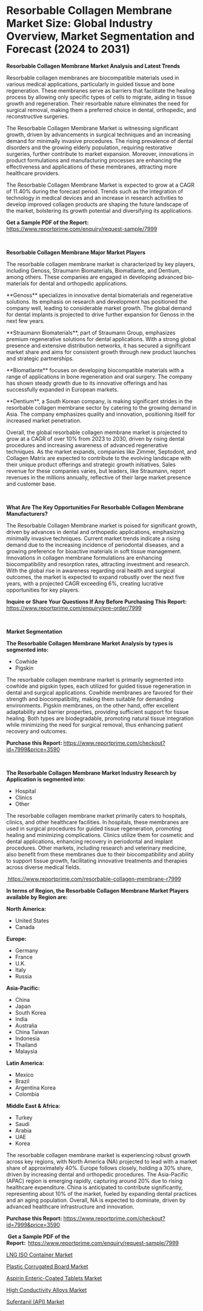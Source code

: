 <p><h1>Resorbable Collagen Membrane Market Size: Global Industry Overview, Market Segmentation and Forecast (2024 to 2031)</h1></p><p><strong>Resorbable Collagen Membrane Market Analysis and Latest Trends</strong></p>
<p><p>Resorbable collagen membranes are biocompatible materials used in various medical applications, particularly in guided tissue and bone regeneration. These membranes serve as barriers that facilitate the healing process by allowing only specific types of cells to migrate, aiding in tissue growth and regeneration. Their resorbable nature eliminates the need for surgical removal, making them a preferred choice in dental, orthopedic, and reconstructive surgeries.</p><p>The Resorbable Collagen Membrane Market is witnessing significant growth, driven by advancements in surgical techniques and an increasing demand for minimally invasive procedures. The rising prevalence of dental disorders and the growing elderly population, requiring restorative surgeries, further contribute to market expansion. Moreover, innovations in product formulations and manufacturing processes are enhancing the effectiveness and applications of these membranes, attracting more healthcare providers.</p><p>The Resorbable Collagen Membrane Market is expected to grow at a CAGR of 11.40% during the forecast period. Trends such as the integration of technology in medical devices and an increase in research activities to develop improved collagen products are shaping the future landscape of the market, bolstering its growth potential and diversifying its applications.</p></p>
<p><strong>Get a Sample PDF of the Report:&nbsp;</strong> <a href="https://www.reportprime.com/enquiry/request-sample/7999?utm_campaign=1130&utm_medium=2&utm_source=Github&utm_content=ia&utm_term=28112024&utm_id=resorbable-collagen-membrane">https://www.reportprime.com/enquiry/request-sample/7999</a></p>
<p>&nbsp;</p>
<p><strong>Resorbable Collagen Membrane Major Market Players</strong></p>
<p><p>The resorbable collagen membrane market is characterized by key players, including Genoss, Straumann Biomaterials, Biomatlante, and Dentium, among others. These companies are engaged in developing advanced bio-materials for dental and orthopedic applications.</p><p>**Genoss** specializes in innovative dental biomaterials and regenerative solutions. Its emphasis on research and development has positioned the company well, leading to considerable market growth. The global demand for dental implants is projected to drive further expansion for Genoss in the next few years.</p><p>**Straumann Biomaterials**, part of Straumann Group, emphasizes premium regenerative solutions for dental applications. With a strong global presence and extensive distribution networks, it has secured a significant market share and aims for consistent growth through new product launches and strategic partnerships. </p><p>**Biomatlante** focuses on developing biocompatible materials with a range of applications in bone regeneration and oral surgery. The company has shown steady growth due to its innovative offerings and has successfully expanded in European markets.</p><p>**Dentium**, a South Korean company, is making significant strides in the resorbable collagen membrane sector by catering to the growing demand in Asia. The company emphasizes quality and innovation, positioning itself for increased market penetration.</p><p>Overall, the global resorbable collagen membrane market is projected to grow at a CAGR of over 10% from 2023 to 2030, driven by rising dental procedures and increasing awareness of advanced regenerative techniques. As the market expands, companies like Zimmer, Septodont, and Collagen Matrix are expected to contribute to the evolving landscape with their unique product offerings and strategic growth initiatives. Sales revenue for these companies varies, but leaders, like Straumann, report revenues in the millions annually, reflective of their large market presence and customer base.</p></p>
<p>&nbsp;</p>
<p><strong>What Are The Key Opportunities For Resorbable Collagen Membrane Manufacturers?</strong></p>
<p><p>The Resorbable Collagen Membrane market is poised for significant growth, driven by advances in dental and orthopedic applications, emphasizing minimally invasive techniques. Current market trends indicate a rising demand due to the increasing incidence of periodontal diseases, and a growing preference for bioactive materials in soft tissue management. Innovations in collagen membrane formulations are enhancing biocompatibility and resorption rates, attracting investment and research. With the global rise in awareness regarding oral health and surgical outcomes, the market is expected to expand robustly over the next five years, with a projected CAGR exceeding 6%, creating lucrative opportunities for key players.</p></p>
<p><strong>Inquire or Share Your Questions If Any Before Purchasing This Report:</strong> <a href="https://www.reportprime.com/enquiry/pre-order/7999?utm_campaign=1130&utm_medium=2&utm_source=Github&utm_content=ia&utm_term=28112024&utm_id=resorbable-collagen-membrane">https://www.reportprime.com/enquiry/pre-order/7999</a></p>
<p>&nbsp;</p>
<p><strong>Market Segmentation</strong></p>
<p><strong>The Resorbable Collagen Membrane Market Analysis by types is segmented into:</strong></p>
<p><ul><li>Cowhide</li><li>Pigskin</li></ul></p>
<p><p>The resorbable collagen membrane market is primarily segmented into cowhide and pigskin types, each utilized for guided tissue regeneration in dental and surgical applications. Cowhide membranes are favored for their strength and biocompatibility, making them suitable for demanding environments. Pigskin membranes, on the other hand, offer excellent adaptability and barrier properties, providing sufficient support for tissue healing. Both types are biodegradable, promoting natural tissue integration while minimizing the need for surgical removal, thus enhancing patient recovery and outcomes.</p></p>
<p><strong>Purchase this Report:&nbsp;</strong><a href="https://www.reportprime.com/checkout?id=7999&price=3590&utm_campaign=1130&utm_medium=2&utm_source=Github&utm_content=ia&utm_term=28112024&utm_id=resorbable-collagen-membrane">https://www.reportprime.com/checkout?id=7999&price=3590</a></p>
<p>&nbsp;</p>
<p><strong>The Resorbable Collagen Membrane Market Industry Research by Application is segmented into:</strong></p>
<p><ul><li>Hospital</li><li>Clinics</li><li>Other</li></ul></p>
<p><p>The resorbable collagen membrane market primarily caters to hospitals, clinics, and other healthcare facilities. In hospitals, these membranes are used in surgical procedures for guided tissue regeneration, promoting healing and minimizing complications. Clinics utilize them for cosmetic and dental applications, enhancing recovery in periodontal and implant procedures. Other markets, including research and veterinary medicine, also benefit from these membranes due to their biocompatibility and ability to support tissue growth, facilitating innovative treatments and therapies across diverse medical fields.</p></p>
<p><a href="https://www.reportprime.com/resorbable-collagen-membrane-r7999?utm_campaign=1130&utm_medium=2&utm_source=Github&utm_content=ia&utm_term=28112024&utm_id=resorbable-collagen-membrane">&nbsp;https://www.reportprime.com/resorbable-collagen-membrane-r7999</a></p>
<p><strong>In terms of Region, the Resorbable Collagen Membrane Market Players available by Region are:</strong></p>
<p>
    <p> <strong> North America: </strong>
        <ul>
            <li>United States</li>
            <li>Canada</li>
        </ul>
        </p> 
    <p> <strong> Europe: </strong>
        <ul>
            <li>Germany</li>
            <li>France</li>
            <li>U.K.</li>
            <li>Italy</li>
            <li>Russia</li>
        </ul>
        </p> 
    <p> <strong> Asia-Pacific: </strong>
        <ul>
            <li>China</li>
            <li>Japan</li>
            <li>South Korea</li>
            <li>India</li>
            <li>Australia</li>
            <li>China Taiwan</li>
            <li>Indonesia</li>
            <li>Thailand</li>
            <li>Malaysia</li>
        </ul>
        </p> 
    <p> <strong> Latin America: </strong>
        <ul>
            <li>Mexico</li>
            <li>Brazil</li>
            <li>Argentina Korea</li>
            <li>Colombia</li>
        </ul>
        </p> 
    <p> <strong> Middle East & Africa: </strong>
        <ul>
            <li>Turkey</li>
            <li>Saudi</li>
            <li>Arabia</li>
            <li>UAE</li>
            <li>Korea</li>
        </ul>
    </p>
    </p>
<p><p>The resorbable collagen membrane market is experiencing robust growth across key regions, with North America (NA) projected to lead with a market share of approximately 40%. Europe follows closely, holding a 30% share, driven by increasing dental and orthopedic procedures. The Asia-Pacific (APAC) region is emerging rapidly, capturing around 20% due to rising healthcare expenditure. China is anticipated to contribute significantly, representing about 10% of the market, fueled by expanding dental practices and an aging population. Overall, NA is expected to dominate, driven by advanced healthcare infrastructure and innovation.</p></p>
<p><strong>Purchase this Report: </strong><a href="https://www.reportprime.com/checkout?id=7999&price=3590&utm_campaign=1130&utm_medium=2&utm_source=Github&utm_content=ia&utm_term=28112024&utm_id=resorbable-collagen-membrane">https://www.reportprime.com/checkout?id=7999&price=3590</a></p>
<p>&nbsp;<strong>Get a Sample PDF of the Report:&nbsp;&nbsp;</strong><a href="https://www.reportprime.com/enquiry/request-sample/7999?utm_campaign=1130&utm_medium=2&utm_source=Github&utm_content=ia&utm_term=28112024&utm_id=resorbable-collagen-membrane">https://www.reportprime.com/enquiry/request-sample/7999</a></p>
<p><strong></strong></p>
<p><p><a href="https://www.linkedin.com/pulse/revenue-forecast-growth-outlook-lng-iso-container-market-113-cagr-rmkef?utm_campaign=1130&utm_medium=2&utm_source=Github&utm_content=ia&utm_term=28112024&utm_id=resorbable-collagen-membrane">LNG ISO Container Market</a></p><p><a href="https://www.linkedin.com/pulse/international-plastic-corrugated-board-market-growing-extraordinary-xmskf?utm_campaign=1130&utm_medium=2&utm_source=Github&utm_content=ia&utm_term=28112024&utm_id=resorbable-collagen-membrane">Plastic Corrugated Board Market</a></p><p><a href="https://issuu.com/reportprime-2/docs/aspirin-enteric-coated-tablets-mark_8b02667081cb85?utm_campaign=1130&utm_medium=2&utm_source=Github&utm_content=ia&utm_term=28112024&utm_id=resorbable-collagen-membrane">Aspirin Enteric-Coated Tablets Market</a></p><p><a href="https://www.linkedin.com/pulse/market-trends-high-conductivity-alloys-industry-size-share-projected-n863f?utm_campaign=1130&utm_medium=2&utm_source=Github&utm_content=ia&utm_term=28112024&utm_id=resorbable-collagen-membrane">High Conductivity Alloys Market</a></p><p><a href="https://issuu.com/reportprime-2/docs/sufentanil-api-market-size-2030.ppt_2e578b8ee6f0b7?utm_campaign=1130&utm_medium=2&utm_source=Github&utm_content=ia&utm_term=28112024&utm_id=resorbable-collagen-membrane">Sufentanil (API) Market</a></p></p>